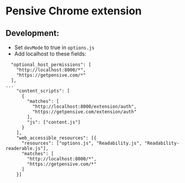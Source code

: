 # Pensive Chrome extension

## Development:
- Set `devMode` to true in `options.js`
- Add localhost to these fields:
```
  "optional_host_permissions": [
    "http://localhost:8000/*",
    "https://getpensive.com/*"
  ],
...
    "content_scripts": [
      {
        "matches": [
          "http://localhost:8000/extension/auth",
          "https://getpensive.com/extension/auth"
        ],
        "js": ["content.js"]
      }
    ],
    "web_accessible_resources": [{
      "resources": ["options.js", "Readability.js", "Readability-readerable.js"],
      "matches": [
        "http://localhost:8000/*",
        "https://getpensive.com/*"
      ]
    }]
```